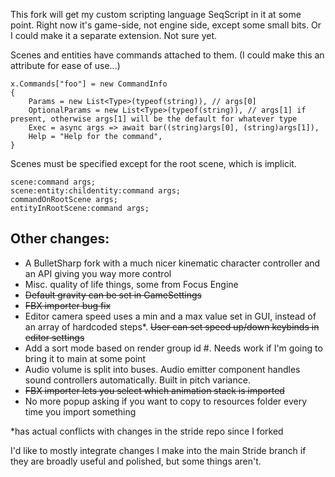 This fork will get my custom scripting language SeqScript in it at some point. Right now it's game-side, not engine side, except some small bits. Or I could make it a separate extension. Not sure yet.

Scenes and entities have commands attached to them.
(I could make this an attribute for ease of use...)

```
x.Commands["foo"] = new CommandInfo
{
    Params = new List<Type>(typeof(string)), // args[0]
    OptionalParams = new List<Type>(typeof(string)), // args[1] if present, otherwise args[1] will be the default for whatever type
    Exec = async args => await bar((string)args[0], (string)args[1]),
    Help = "Help for the command",
}
```

Scenes must be specified except for the root scene, which is implicit.

```
scene:command args;
scene:entity:childentity:command args;
commandOnRootScene args;
entityInRootScene:command args;
```

## Other changes:
- A BulletSharp fork with a much nicer kinematic character controller and an API giving you way more control
- Misc. quality of life things, some from Focus Engine
- ~~Default gravity can be set in GameSettings~~
- ~~FBX importer bug fix~~
- Editor camera speed uses a min and a max value set in GUI, instead of an array of hardcoded steps*. ~~User can set speed up/down keybinds in editor settings~~
- Add a sort mode based on render group id #. Needs work if I'm going to bring it to main at some point
- Audio volume is split into buses. Audio emitter component handles sound controllers automatically. Built in pitch variance.
- ~~FBX importer lets you select which animation stack is imported~~
- No more popup asking if you want to copy to resources folder every time you import something

*has actual conflicts with changes in the stride repo since I forked

I'd like to mostly integrate changes I make into the main Stride branch if they are broadly useful and polished, but some things aren't.